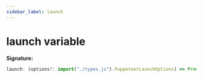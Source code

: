 ```yaml
---
sidebar_label: launch
---
```

# launch variable

**Signature:**

```typescript
launch: (options?: import("./types.js").PuppeteerLaunchOptions) => Promise<import("./types.js").Browser>
```
